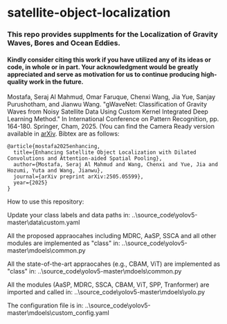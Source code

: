 # satellite-object-localization

### This repo provides supplments for the Localization of Gravity Waves, Bores and Ocean Eddies.
#### Kindly consider citing this work if you have utilized any of its ideas or code, in whole or in part. Your acknowledgment would be greatly appreciated and serve as motivation for us to continue producing high-quality work in the future.

Mostafa, Seraj Al Mahmud, Omar Faruque, Chenxi Wang, Jia Yue, Sanjay Purushotham, and Jianwu Wang. "gWaveNet: Classification of Gravity Waves from Noisy Satellite Data Using Custom Kernel Integrated Deep Learning Method." In International Conference on Pattern Recognition, pp. 164-180. Springer, Cham, 2025. (You can find the Camera Ready version available in [arXiv](https://www.arxiv.org/abs/2505.05599). Bibtex are as follows:

```
@article{mostafa2025enhancing,
  title={Enhancing Satellite Object Localization with Dilated Convolutions and Attention-aided Spatial Pooling},
  author={Mostafa, Seraj Al Mahmud and Wang, Chenxi and Yue, Jia and Hozumi, Yuta and Wang, Jianwu},
  journal={arXiv preprint arXiv:2505.05599},
  year={2025}
}
```

How to use this repository:

Update your class labels and data paths in: ..\source_code\yolov5-master\data\custom.yaml

All the proposed appraocahes including MDRC, AaSP, SSCA and all other modules are implemented as "class" in: ..\source_code\yolov5-master\mdoels\common.py

All the state-of-the-art appraocahes (e.g., CBAM, ViT) are implemented as "class" in: ..\source_code\yolov5-master\mdoels\common.py

All the modules (AaSP, MDRC, SSCA, CBAM, ViT, SPP, Tranformer) are imported and called in: ..\source_code\yolov5-master\mdoels\yolo.py

The configuration file is in: ..\source_code\yolov5-master\mdoels\custom_config.yaml
